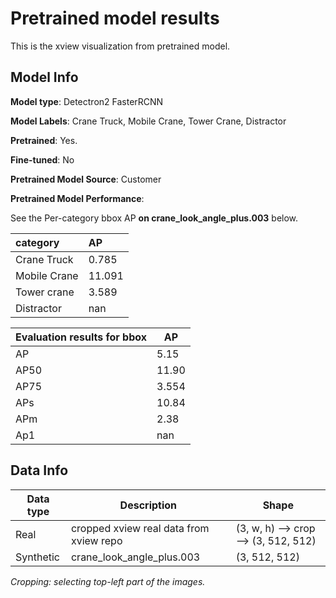# Pretrained model results

This is the xview visualization from pretrained model.

## Model Info 

**Model type**: Detectron2 FasterRCNN

**Model Labels**: Crane Truck, Mobile Crane, Tower Crane, Distractor 

**Pretrained**: Yes.

**Fine-tuned**: No

**Pretrained Model Source**: Customer

**Pretrained Model Performance**:

See the Per-category bbox AP  **on crane_look_angle_plus.003** below.

| category     | AP     |
| :----------- | :----- |
| Crane Truck  | 0.785  |
| Mobile Crane | 11.091 |
| Tower crane  | 3.589  |
| Distractor   | nan    |

| Evaluation results for bbox | AP    |
| --------------------------- | ----- |
| AP                          | 5.15  |
| AP50                        | 11.90 |
| AP75                        | 3.554 |
| APs                         | 10.84 |
| APm                         | 2.38  |
| Ap1                         | nan   |

## Data Info

| Data type | Description                             | Shape                                |
| --------- | --------------------------------------- | ------------------------------------ |
| Real      | cropped xview real data from xview repo | (3, w, h) --> crop --> (3, 512, 512) |
| Synthetic | crane_look_angle_plus.003               | (3, 512, 512)                        |

*Cropping: selecting top-left part of the images.*

